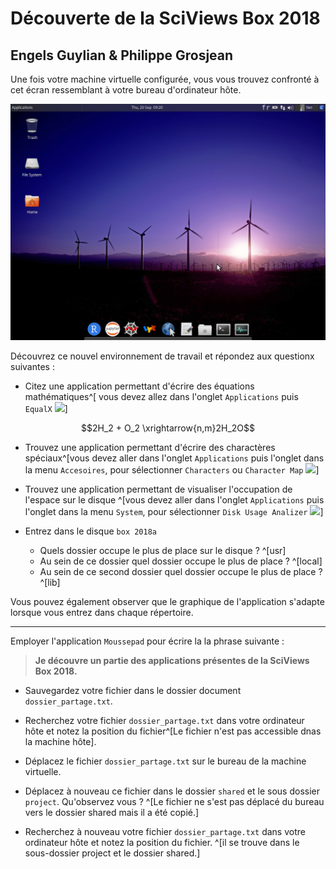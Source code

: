 # Découverte de la SciViews Box 2018
## Engels Guylian & Philippe Grosjean

Une fois votre machine virtuelle configurée, vous vous trouvez confronté à cet écran ressemblant à votre bureau d'ordinateur hôte. 

![](../image/sdd1_01/desktop.png)

Découvrez ce nouvel environnement de travail et répondez aux questionx suivantes : 

- Citez une application permettant d'écrire des équations mathématiques^[ vous devez allez dans l'onglet `Applications` puis `EqualX` ![](../image/sdd1_01/equalx.gif)]


$$2H_2 + O_2 \xrightarrow{n,m}2H_2O$$


- Trouvez une application permettant d'écrire des charactères spéciaux^[vous devez aller dans l'onglet `Applications` puis l'onglet dans la menu `Accesoires`, pour sélectionner `Characters` ou `Character Map` ![](../image/sdd1_01/characters.gif)]


- Trouvez une application permettant de visualiser l'occupation de l'espace sur le disque ^[vous devez aller dans l'onglet `Applications` puis l'onglet dans la menu `System`, pour sélectionner `Disk Usage Analizer` ![](../image/sdd1_01/disk.gif)]


- Entrez dans le disque `box 2018a`
    + Quels dossier occupe le plus de place sur le disque ? ^[usr]
    + Au sein de ce dossier quel dossier occupe le plus de place ? ^[local]
    + Au sein de ce second dossier quel dossier occupe le plus de place ? ^[lib] 

Vous pouvez également observer que le graphique de l'application s'adapte lorsque vous entrez dans chaque répertoire.

______


Employer l'application `Moussepad` pour écrire la la phrase suivante :

> **Je découvre un partie des applications présentes de la SciViews Box 2018.**

- Sauvegardez votre fichier dans le dossier document `dossier_partage.txt`.

- Recherchez votre fichier `dossier_partage.txt` dans votre ordinateur hôte et notez la position du fichier^[Le fichier n'est pas accessible dnas la machine hôte].

- Déplacez le fichier `dossier_partage.txt` sur le bureau de la machine virtuelle.

- Déplacez à nouveau ce fichier dans le dossier `shared` et le sous dossier `project`. Qu'observez vous ? ^[Le fichier ne s'est pas déplacé du bureau vers le dossier shared mais il a été copié.] 

- Recherchez à nouveau votre fichier `dossier_partage.txt` dans votre ordinateur hôte et notez la position du fichier. ^[il se trouve dans le sous-dossier project et le dossier shared.]

